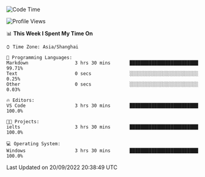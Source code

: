 <!--START_SECTION:waka-->
![Code Time](http://img.shields.io/badge/Code%20Time-196%20hrs%2012%20mins-blue)

![Profile Views](http://img.shields.io/badge/Profile%20Views-0-blue)

📊 **This Week I Spent My Time On** 

```text
⌚︎ Time Zone: Asia/Shanghai

💬 Programming Languages: 
Markdown                 3 hrs 30 mins       █████████████████████████   99.71% 
Text                     0 secs              ░░░░░░░░░░░░░░░░░░░░░░░░░   0.25% 
Other                    0 secs              ░░░░░░░░░░░░░░░░░░░░░░░░░   0.03%

🔥 Editors: 
VS Code                  3 hrs 30 mins       █████████████████████████   100.0%

🐱‍💻 Projects: 
ielts                    3 hrs 30 mins       █████████████████████████   100.0%

💻 Operating System: 
Windows                  3 hrs 30 mins       █████████████████████████   100.0%

```


 Last Updated on 20/09/2022 20:38:49 UTC
<!--END_SECTION:waka-->